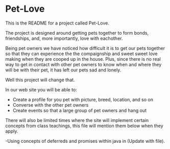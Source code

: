 # Pet-Love
This is the README for a project called Pet-Love.

The project is designed around getting pets together to form bonds, friendships, and, more importantly, love with eachother.

Being pet owners we have noticed how difficult it is to get our pets together so that they can experience the the compaignship and sweet sweet love making when they are cooped up in the house.  Plus, since there is no real way to get in contact with other pet owners to know when and where they will be with their pet, it has left our pets sad and lonely.  

Well this project will change that.

In our web site you will be able to:
  - Create a profile for you pet with picture, breed, location, and so on
  - Converse with the other pet owners
  - Create events so that a large group of pet owners and hang out 
  
There will also be limited times where the site will implement certain concepts from class teachings, this file will mention them below when they apply.
  
  
 -Using concepts of deferreds and promises within java in (Update with file).

